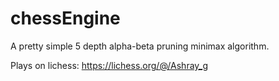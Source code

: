 # chessEngine
A pretty simple 5 depth alpha-beta pruning minimax algorithm.

Plays on lichess: https://lichess.org/@/Ashray_g
